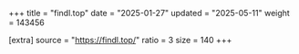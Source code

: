 +++
title = "findl.top"
date = "2025-01-27"
updated = "2025-05-11"
weight = 143456

[extra]
source = "https://findl.top/"
ratio = 3
size = 140
+++
